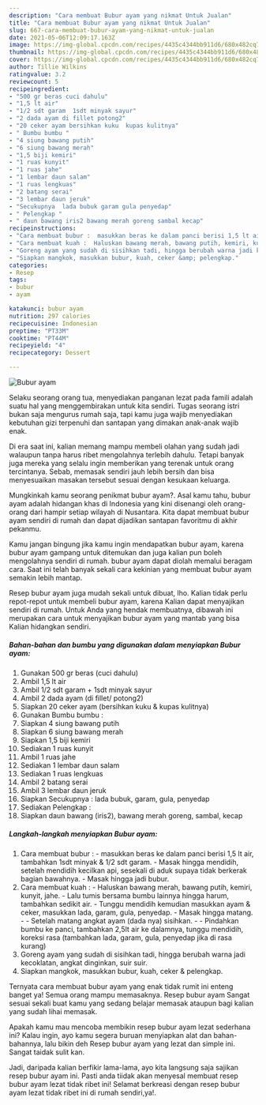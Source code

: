 ```yaml
---
description: "Cara membuat Bubur ayam yang nikmat Untuk Jualan"
title: "Cara membuat Bubur ayam yang nikmat Untuk Jualan"
slug: 667-cara-membuat-bubur-ayam-yang-nikmat-untuk-jualan
date: 2021-05-06T12:09:17.163Z
image: https://img-global.cpcdn.com/recipes/4435c4344bb911d6/680x482cq70/bubur-ayam-foto-resep-utama.jpg
thumbnail: https://img-global.cpcdn.com/recipes/4435c4344bb911d6/680x482cq70/bubur-ayam-foto-resep-utama.jpg
cover: https://img-global.cpcdn.com/recipes/4435c4344bb911d6/680x482cq70/bubur-ayam-foto-resep-utama.jpg
author: Tillie Wilkins
ratingvalue: 3.2
reviewcount: 5
recipeingredient:
- "500 gr beras cuci dahulu"
- "1,5 lt air"
- "1/2 sdt garam  1sdt minyak sayur"
- "2 dada ayam di fillet potong2"
- "20 ceker ayam bersihkan kuku  kupas kulitnya"
- " Bumbu bumbu "
- "4 siung bawang putih"
- "6 siung bawang merah"
- "1,5 biji kemiri"
- "1 ruas kunyit"
- "1 ruas jahe"
- "1 lembar daun salam"
- "1 ruas lengkuas"
- "2 batang serai"
- "3 lembar daun jeruk"
- "Secukupnya  lada bubuk garam gula penyedap"
- " Pelengkap "
- " daun bawang iris2 bawang merah goreng sambal kecap"
recipeinstructions:
- "Cara membuat bubur :  masukkan beras ke dalam panci berisi 1,5 lt air, tambahkan 1sdt minyak &amp; 1/2 sdt garam. Masak hingga mendidih, setelah mendidih kecilkan api, sesekali di aduk supaya tidak berkerak bagian bawahnya. Masak hingga jadi bubur."
- "Cara membuat kuah :  Haluskan bawang merah, bawang putih, kemiri, kunyit, jahe. Lalu tumis bersama bumbu lainnya hingga harum, tambahkan sedikit air. Tunggu mendidih kemudian masukkan ayam &amp; ceker, masukkan lada, garam, gula, penyedap. Masak hingga matang.  Setelah matang angkat ayam (dada nya) sisihkan.  Pindahkan bumbu ke panci, tambahkan 2,5lt air ke dalamnya, tunggu mendidih, koreksi rasa (tambahkan lada, garam, gula, penyedap jika di rasa kurang)"
- "Goreng ayam yang sudah di sisihkan tadi, hingga berubah warna jadi kecoklatan, angkat dinginkan, suir suir."
- "Siapkan mangkok, masukkan bubur, kuah, ceker &amp; pelengkap."
categories:
- Resep
tags:
- bubur
- ayam

katakunci: bubur ayam 
nutrition: 297 calories
recipecuisine: Indonesian
preptime: "PT33M"
cooktime: "PT44M"
recipeyield: "4"
recipecategory: Dessert

---
```



![Bubur ayam](https://img-global.cpcdn.com/recipes/4435c4344bb911d6/680x482cq70/bubur-ayam-foto-resep-utama.jpg)

Selaku seorang orang tua, menyediakan panganan lezat pada famili adalah suatu hal yang menggembirakan untuk kita sendiri. Tugas seorang istri bukan saja mengurus rumah saja, tapi kamu juga wajib menyediakan kebutuhan gizi terpenuhi dan santapan yang dimakan anak-anak wajib enak.

Di era  saat ini, kalian memang mampu membeli olahan yang sudah jadi walaupun tanpa harus ribet mengolahnya terlebih dahulu. Tetapi banyak juga mereka yang selalu ingin memberikan yang terenak untuk orang tercintanya. Sebab, memasak sendiri jauh lebih bersih dan bisa menyesuaikan masakan tersebut sesuai dengan kesukaan keluarga. 



Mungkinkah kamu seorang penikmat bubur ayam?. Asal kamu tahu, bubur ayam adalah hidangan khas di Indonesia yang kini disenangi oleh orang-orang dari hampir setiap wilayah di Nusantara. Kita dapat membuat bubur ayam sendiri di rumah dan dapat dijadikan santapan favoritmu di akhir pekanmu.

Kamu jangan bingung jika kamu ingin mendapatkan bubur ayam, karena bubur ayam gampang untuk ditemukan dan juga kalian pun boleh mengolahnya sendiri di rumah. bubur ayam dapat diolah memalui beragam cara. Saat ini telah banyak sekali cara kekinian yang membuat bubur ayam semakin lebih mantap.

Resep bubur ayam juga mudah sekali untuk dibuat, lho. Kalian tidak perlu repot-repot untuk membeli bubur ayam, karena Kalian dapat menyajikan sendiri di rumah. Untuk Anda yang hendak membuatnya, dibawah ini merupakan cara untuk menyajikan bubur ayam yang mantab yang bisa Kalian hidangkan sendiri.

<!--inarticleads1-->

##### Bahan-bahan dan bumbu yang digunakan dalam menyiapkan Bubur ayam:

1. Gunakan 500 gr beras (cuci dahulu)
1. Ambil 1,5 lt air
1. Ambil 1/2 sdt garam + 1sdt minyak sayur
1. Ambil 2 dada ayam (di fillet/ potong2)
1. Siapkan 20 ceker ayam (bersihkan kuku &amp; kupas kulitnya)
1. Gunakan  Bumbu bumbu :
1. Siapkan 4 siung bawang putih
1. Siapkan 6 siung bawang merah
1. Siapkan 1,5 biji kemiri
1. Sediakan 1 ruas kunyit
1. Ambil 1 ruas jahe
1. Sediakan 1 lembar daun salam
1. Sediakan 1 ruas lengkuas
1. Ambil 2 batang serai
1. Ambil 3 lembar daun jeruk
1. Siapkan Secukupnya : lada bubuk, garam, gula, penyedap
1. Sediakan  Pelengkap :
1. Siapkan  daun bawang (iris2), bawang merah goreng, sambal, kecap




<!--inarticleads2-->

##### Langkah-langkah menyiapkan Bubur ayam:

1. Cara membuat bubur :  - masukkan beras ke dalam panci berisi 1,5 lt air, tambahkan 1sdt minyak &amp; 1/2 sdt garam. - Masak hingga mendidih, setelah mendidih kecilkan api, sesekali di aduk supaya tidak berkerak bagian bawahnya. - Masak hingga jadi bubur.
1. Cara membuat kuah :  - Haluskan bawang merah, bawang putih, kemiri, kunyit, jahe. - Lalu tumis bersama bumbu lainnya hingga harum, tambahkan sedikit air. - Tunggu mendidih kemudian masukkan ayam &amp; ceker, masukkan lada, garam, gula, penyedap. - Masak hingga matang. -  - Setelah matang angkat ayam (dada nya) sisihkan. -  - Pindahkan bumbu ke panci, tambahkan 2,5lt air ke dalamnya, tunggu mendidih, koreksi rasa (tambahkan lada, garam, gula, penyedap jika di rasa kurang)
1. Goreng ayam yang sudah di sisihkan tadi, hingga berubah warna jadi kecoklatan, angkat dinginkan, suir suir.
1. Siapkan mangkok, masukkan bubur, kuah, ceker &amp; pelengkap.




Ternyata cara membuat bubur ayam yang enak tidak rumit ini enteng banget ya! Semua orang mampu memasaknya. Resep bubur ayam Sangat sesuai sekali buat kamu yang sedang belajar memasak ataupun bagi kalian yang sudah lihai memasak.

Apakah kamu mau mencoba membikin resep bubur ayam lezat sederhana ini? Kalau ingin, ayo kamu segera buruan menyiapkan alat dan bahan-bahannya, lalu bikin deh Resep bubur ayam yang lezat dan simple ini. Sangat taidak sulit kan. 

Jadi, daripada kalian berfikir lama-lama, ayo kita langsung saja sajikan resep bubur ayam ini. Pasti anda tiidak akan menyesal membuat resep bubur ayam lezat tidak ribet ini! Selamat berkreasi dengan resep bubur ayam lezat tidak ribet ini di rumah sendiri,ya!.

